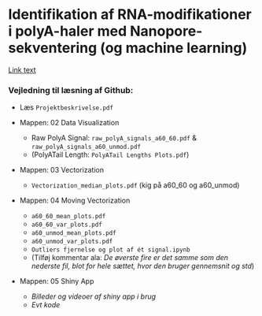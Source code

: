 # Identifikation af RNA-modifikationer i polyA-haler med Nanopore-sekventering (og machine learning)

[Link text](https://github.com/Najaandrup/Dataprojekt/blob/main/04%20Moving%20Vectorization/a120_1mod_mean_plots.pdf)

### Vejledning til læsning af Github:
- Læs `Projektbeskrivelse.pdf` 

-  Mappen: 02 Data Visualization
    - Raw PolyA Signal: `raw_polyA_signals_a60_60.pdf` & `raw_polyA_signals_a60_unmod.pdf`
    - (PolyATail Length: `PolyATail Lengths Plots.pdf`)
 
- Mappen: 03 Vectorization
    - `Vectorization_median_plots.pdf` (kig på a60_60 og a60_unmod)
 
- Mappen: 04 Moving Vectorization
    - `a60_60_mean_plots.pdf`
    - `a60_60_var_plots.pdf`
    - `a60_unmod_mean_plots.pdf`
    - `a60_unmod_var_plots.pdf`
    - `Outliers fjernelse og plot af ét signal.ipynb`
    - (Tilføj kommentar ala: *De øverste fire er det samme som den nederste fil, blot for hele sættet, hvor den bruger gennemsnit og std*)
 
- Mappen: 05 Shiny App
    - *Billeder og videoer af shiny app i brug*
    - *Evt kode*
